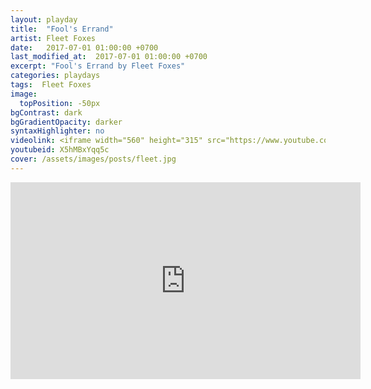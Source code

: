 ```yaml
---
layout: playday
title:  "Fool's Errand"
artist: Fleet Foxes
date:   2017-07-01 01:00:00 +0700
last_modified_at:  2017-07-01 01:00:00 +0700
excerpt: "Fool's Errand by Fleet Foxes"
categories: playdays
tags:  Fleet Foxes
image:
  topPosition: -50px
bgContrast: dark
bgGradientOpacity: darker
syntaxHighlighter: no
videolink: <iframe width="560" height="315" src="https://www.youtube.com/embed/X5hMBxYqq5c" frameborder="0" allowfullscreen></iframe>
youtubeid: X5hMBxYqq5c
cover: /assets/images/posts/fleet.jpg
---
```


<iframe width="560" height="315" src="https://www.youtube.com/embed/X5hMBxYqq5c" frameborder="0" allowfullscreen></iframe>